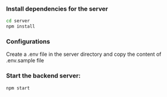 ### Install dependencies for the server
```bash
cd server
npm install
```

### Configurations
Create a .env file in the server directory and copy the content of .env.sample file

### Start the backend server:
```bash
npm start
```
